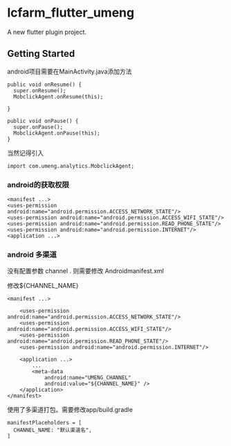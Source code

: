 # lcfarm_flutter_umeng

A new flutter plugin project.

## Getting Started

android项目需要在MainActivity.java添加方法

```
public void onResume() {
  super.onResume();
  MobclickAgent.onResume(this);

}

public void onPause() {
  super.onPause();
  MobclickAgent.onPause(this);
}
```

当然记得引入

```
import com.umeng.analytics.MobclickAgent;
```

### android的获取权限

```
<manifest ...>
<uses-permission android:name="android.permission.ACCESS_NETWORK_STATE"/>
<uses-permission android:name="android.permission.ACCESS_WIFI_STATE"/>
<uses-permission android:name="android.permission.READ_PHONE_STATE"/>
<uses-permission android:name="android.permission.INTERNET"/>
<application ...>
```

### android 多渠道

没有配置参数 channel . 则需要修改 Androidmanifest.xml 

修改${CHANNEL_NAME}

```
<manifest ...>

    <uses-permission android:name="android.permission.ACCESS_NETWORK_STATE"/>
    <uses-permission android:name="android.permission.ACCESS_WIFI_STATE"/>
    <uses-permission android:name="android.permission.READ_PHONE_STATE"/>
    <uses-permission android:name="android.permission.INTERNET"/>

    <application ...>
        ...
        <meta-data
            android:name="UMENG_CHANNEL"
            android:value="${CHANNEL_NAME}" />
    </application>
</manifest>
```

使用了多渠道打包。需要修改app/build.gradle

```
manifestPlaceholders = [
  CHANNEL_NAME: "默认渠道名",
]
```